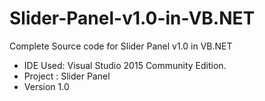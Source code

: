# Slider-Panel-v1.0-in-VB.NET
Complete Source code for Slider Panel v1.0 in VB.NET

* IDE Used: Visual Studio 2015 Community Edition.
* Project : Slider Panel
* Version 1.0
